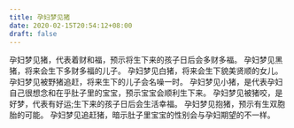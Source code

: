 ```yaml
---
title: 孕妇梦见猪
date: 2020-02-15T20:54:12+08:00
draft: false
---
```


孕妇梦见猪，代表着财和福，预示将生下来的孩子日后会多财多福。
孕妇梦见黑猪，将来会生下多财多福的儿子。
孕妇梦见白猪，将来会生下貌美贤顺的女儿。
孕妇梦见被野猪追赶，将来生下的儿子会名噪一时。
孕妇梦见小猪，是代表孕妇自己很想念和在乎肚子里的宝宝，预示宝宝会顺利生下来。
孕妇梦见被猪咬，是好梦，代表有好运;生下来的孩子日后会生活幸福。
孕妇梦见抱猪，预示有生双胞胎的可能。
孕妇梦见追赶猪，暗示肚子里宝宝的性别会与孕妇期望的不一样。